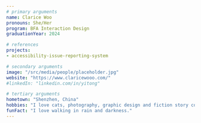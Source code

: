 ```yaml
---
# primary arguments
name: Clarice Woo
pronouns: She/Her
program: BFA Interaction Design
graduationYear: 2024

# references
projects:
- accessibility-issue-reporting-system

# secondary arguments
image: "/src/media/people/placeholder.jpg"
website: "https://www.claricewooo.com/"
#linkedIn: "linkedin.com/in/yitong"

# tertiary arguments
hometown: "Shenzhen, China"
hobbies: "I love cats, photography, graphic design and fiction story construction."
funFact: "I love walking in rain and darkness."
---
```

